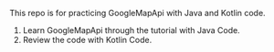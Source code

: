 This repo is for practicing GoogleMapApi with Java and Kotlin code.

1. Learn GoogleMapApi through the tutorial with Java Code.
2. Review the code with Kotlin Code.

